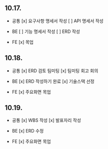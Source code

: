 ## 10.17.
- 공통
[x] 요구사항 명세서 작성
[ ] API 명세서 작성

- BE
[ ] 기능 명세서 작성
[ ] ERD 작성

- FE
[x] 목업

## 10.18.
- 공통
[x] ERD 검토 팀미팅
[x] 팀미팅 회고 회의

- BE
[x] ERD 작성하기 완료
[x] 기술스택 선정

- FE
[x] 주요화면 목업

## 10.19.
- 공통
[x] WBS 작성
[x] 발표자리 작성

- BE
[x] ERD 수정

- FE
[x] 주요화면 목업

